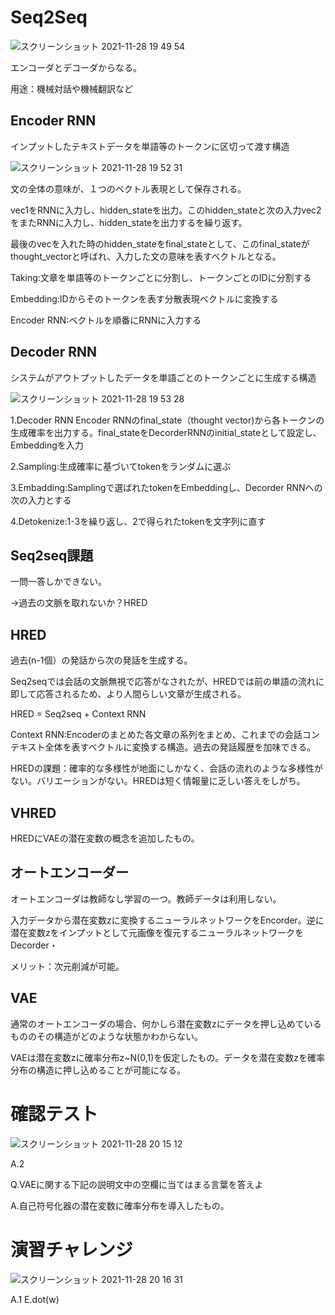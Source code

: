 # Seq2Seq

![スクリーンショット 2021-11-28 19 49 54](https://user-images.githubusercontent.com/85814165/143764798-422e5b76-dcf8-4044-945c-8438ae042f0d.png)

エンコーダとデコーダからなる。

用途：機械対話や機械翻訳など

## Encoder RNN

インプットしたテキストデータを単語等のトークンに区切って渡す構造

![スクリーンショット 2021-11-28 19 52 31](https://user-images.githubusercontent.com/85814165/143764887-9aeb140e-88f0-4c20-be86-1b653ce8186d.png)

文の全体の意味が、１つのベクトル表現として保存される。

vec1をRNNに入力し、hidden_stateを出力。このhidden_stateと次の入力vec2をまたRNNに入力し、hidden_stateを出力するを繰り返す。

最後のvecを入れた時のhidden_stateをfinal_stateとして、このfinal_stateがthought_vectorと呼ばれ、入力した文の意味を表すベクトルとなる。

Taking:文章を単語等のトークンごとに分割し、トークンごとのIDに分割する

Embedding:IDからそのトークンを表す分散表現ベクトルに変換する

Encoder RNN:ベクトルを順番にRNNに入力する


## Decoder RNN

システムがアウトプットしたデータを単語ごとのトークンごとに生成する構造

![スクリーンショット 2021-11-28 19 53 28](https://user-images.githubusercontent.com/85814165/143764900-58d3a94a-a526-4425-9e77-f079897a9980.png)

1.Decoder RNN Encoder RNNのfinal_state（thought vector)から各トークンの生成確率を出力する。final_stateをDecorderRNNのinitial_stateとして設定し、Embeddingを入力

2.Sampling:生成確率に基づいてtokenをランダムに選ぶ

3.Embadding:Samplingで選ばれたtokenをEmbeddingし、Decorder RNNへの次の入力とする

4.Detokenize:1-3を繰り返し、2で得られたtokenを文字列に直す

## Seq2seq課題

一問一答しかできない。

→過去の文脈を取れないか？HRED

## HRED

過去(n-1個）の発話から次の発話を生成する。

Seq2seqでは会話の文脈無視で応答がなされたが、HREDでは前の単語の流れに即して応答されるため、より人間らしい文章が生成される。

HRED = Seq2seq + Context RNN

Context RNN:Encoderのまとめた各文章の系列をまとめ、これまでの会話コンテキスト全体を表すベクトルに変換する構造。過去の発話履歴を加味できる。

HREDの課題：確率的な多様性が地面にしかなく、会話の流れのような多様性がない。バリエーションがない。HREDは短く情報量に乏しい答えをしがち。

## VHRED

HREDにVAEの潜在変数の概念を追加したもの。

## オートエンコーダー

オートエンコーダは教師なし学習の一つ。教師データは利用しない。

入力データから潜在変数zに変換するニューラルネットワークをEncorder。逆に潜在変数zをインプットとして元画像を復元するニューラルネットワークをDecorder・

メリット：次元削減が可能。

## VAE

通常のオートエンコーダの場合、何かしら潜在変数zにデータを押し込めているもののその構造がどのような状態かわからない。

VAEは潜在変数zに確率分布z~N(0,1)を仮定したもの。データを潜在変数zを確率分布の構造に押し込めることが可能になる。

# 確認テスト

![スクリーンショット 2021-11-28 20 15 12](https://user-images.githubusercontent.com/85814165/143765523-23bf12a0-5b4d-462b-912d-5e2cf26db8e7.png)

A.2

Q.VAEに関する下記の説明文中の空欄に当てはまる言葉を答えよ

A.自己符号化器の潜在変数に確率分布を導入したもの。

# 演習チャレンジ

![スクリーンショット 2021-11-28 20 16 31](https://user-images.githubusercontent.com/85814165/143765573-bd7f7f05-c5fe-4f6b-9235-58dbd296cd2b.png)

A.1 E.dot(w)


